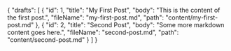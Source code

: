 {
  "drafts": [
    {
      "id": 1,
      "title": "My First Post",
      "body": "This is the content of the first post.",
      "fileName": "my-first-post.md",
      "path": "content/my-first-post.md"
    },
    {
      "id": 2,
      "title": "Second Post",
      "body": "Some more markdown content goes here.",
      "fileName": "second-post.md",
      "path": "content/second-post.md"
    }
  ]
}

